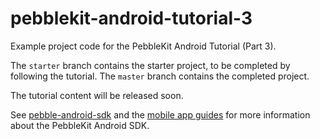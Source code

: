# pebblekit-android-tutorial-3

Example project code for the PebbleKit Android Tutorial (Part 3). 

The `starter` branch contains the starter project, to be completed by following
the tutorial. The `master` branch contains the completed project.

The tutorial content will be released soon.

See [pebble-android-sdk](https://github.com/pebble/pebble-android-sdk) and the
[mobile app guides](https://developer.getpebble.com/guides/mobile-apps/android) 
for more information about the PebbleKit Android SDK.
